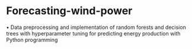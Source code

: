 # Forecasting-wind-power

•	Data preprocessing and implementation of random forests and decision trees with hyperparameter tuning for predicting energy production with Python programming
